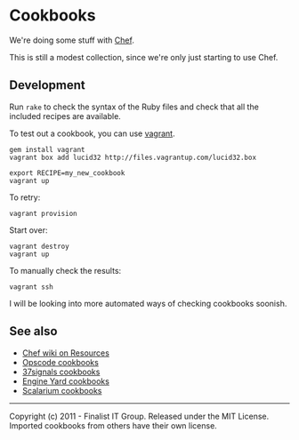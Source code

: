 # Cookbooks

We're doing some stuff with [Chef](http://www.opscode.com/chef/).

This is still a modest collection, since we're only just starting to use Chef.

## Development

Run `rake` to check the syntax of the Ruby files and check that all the included recipes are
available.

To test out a cookbook, you can use [vagrant](http://vagrantup.com/).

    gem install vagrant
    vagrant box add lucid32 http://files.vagrantup.com/lucid32.box

    export RECIPE=my_new_cookbook
    vagrant up

To retry:

    vagrant provision

Start over:

    vagrant destroy
    vagrant up

To manually check the results:

    vagrant ssh

I will be looking into more automated ways of checking cookbooks soonish.

## See also

* [Chef wiki on Resources](http://wiki.opscode.com/display/chef/Resources)
* [Opscode cookbooks](https://github.com/opscode/cookbooks)
* [37signals cookbooks](https://github.com/37signals/37s_cookbooks)
* [Engine Yard cookbooks](https://github.com/engineyard/ey-cloud-recipes)
* [Scalarium cookbooks](https://github.com/scalarium/cookbooks)


---
Copyright (c) 2011 - Finalist IT Group. Released under the MIT License.
Imported cookbooks from others have their own license.
